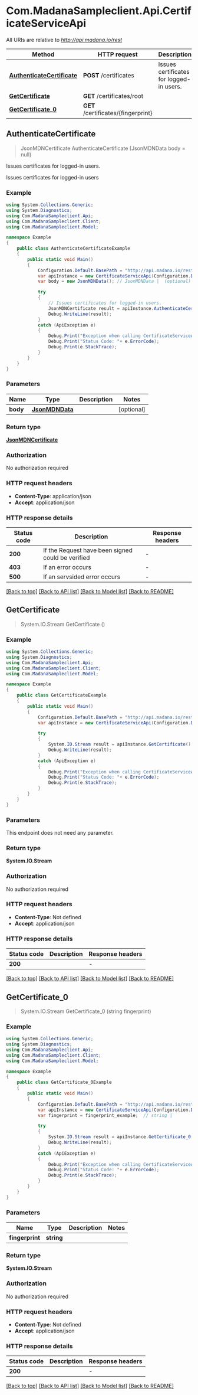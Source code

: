# Com.MadanaSampleclient.Api.CertificateServiceApi

All URIs are relative to *http://api.madana.io/rest*

Method | HTTP request | Description
------------- | ------------- | -------------
[**AuthenticateCertificate**](CertificateServiceApi.md#authenticatecertificate) | **POST** /certificates | Issues certificates for logged-in users.
[**GetCertificate**](CertificateServiceApi.md#getcertificate) | **GET** /certificates/root | 
[**GetCertificate_0**](CertificateServiceApi.md#getcertificate_0) | **GET** /certificates/{fingerprint} | 



## AuthenticateCertificate

> JsonMDNCertificate AuthenticateCertificate (JsonMDNData body = null)

Issues certificates for logged-in users.

Issues certificates for logged-in users

### Example

```csharp
using System.Collections.Generic;
using System.Diagnostics;
using Com.MadanaSampleclient.Api;
using Com.MadanaSampleclient.Client;
using Com.MadanaSampleclient.Model;

namespace Example
{
    public class AuthenticateCertificateExample
    {
        public static void Main()
        {
            Configuration.Default.BasePath = "http://api.madana.io/rest";
            var apiInstance = new CertificateServiceApi(Configuration.Default);
            var body = new JsonMDNData(); // JsonMDNData |  (optional) 

            try
            {
                // Issues certificates for logged-in users.
                JsonMDNCertificate result = apiInstance.AuthenticateCertificate(body);
                Debug.WriteLine(result);
            }
            catch (ApiException e)
            {
                Debug.Print("Exception when calling CertificateServiceApi.AuthenticateCertificate: " + e.Message );
                Debug.Print("Status Code: "+ e.ErrorCode);
                Debug.Print(e.StackTrace);
            }
        }
    }
}
```

### Parameters


Name | Type | Description  | Notes
------------- | ------------- | ------------- | -------------
 **body** | [**JsonMDNData**](JsonMDNData.md)|  | [optional] 

### Return type

[**JsonMDNCertificate**](JsonMDNCertificate.md)

### Authorization

No authorization required

### HTTP request headers

- **Content-Type**: application/json
- **Accept**: application/json

### HTTP response details
| Status code | Description | Response headers |
|-------------|-------------|------------------|
| **200** | If the Request have been signed could be verified |  -  |
| **403** | If an error occurs |  -  |
| **500** | If an servsided error occurs |  -  |

[[Back to top]](#)
[[Back to API list]](../README.md#documentation-for-api-endpoints)
[[Back to Model list]](../README.md#documentation-for-models)
[[Back to README]](../README.md)


## GetCertificate

> System.IO.Stream GetCertificate ()



### Example

```csharp
using System.Collections.Generic;
using System.Diagnostics;
using Com.MadanaSampleclient.Api;
using Com.MadanaSampleclient.Client;
using Com.MadanaSampleclient.Model;

namespace Example
{
    public class GetCertificateExample
    {
        public static void Main()
        {
            Configuration.Default.BasePath = "http://api.madana.io/rest";
            var apiInstance = new CertificateServiceApi(Configuration.Default);

            try
            {
                System.IO.Stream result = apiInstance.GetCertificate();
                Debug.WriteLine(result);
            }
            catch (ApiException e)
            {
                Debug.Print("Exception when calling CertificateServiceApi.GetCertificate: " + e.Message );
                Debug.Print("Status Code: "+ e.ErrorCode);
                Debug.Print(e.StackTrace);
            }
        }
    }
}
```

### Parameters

This endpoint does not need any parameter.

### Return type

**System.IO.Stream**

### Authorization

No authorization required

### HTTP request headers

- **Content-Type**: Not defined
- **Accept**: application/json

### HTTP response details
| Status code | Description | Response headers |
|-------------|-------------|------------------|
| **200** |  |  -  |

[[Back to top]](#)
[[Back to API list]](../README.md#documentation-for-api-endpoints)
[[Back to Model list]](../README.md#documentation-for-models)
[[Back to README]](../README.md)


## GetCertificate_0

> System.IO.Stream GetCertificate_0 (string fingerprint)



### Example

```csharp
using System.Collections.Generic;
using System.Diagnostics;
using Com.MadanaSampleclient.Api;
using Com.MadanaSampleclient.Client;
using Com.MadanaSampleclient.Model;

namespace Example
{
    public class GetCertificate_0Example
    {
        public static void Main()
        {
            Configuration.Default.BasePath = "http://api.madana.io/rest";
            var apiInstance = new CertificateServiceApi(Configuration.Default);
            var fingerprint = fingerprint_example;  // string | 

            try
            {
                System.IO.Stream result = apiInstance.GetCertificate_0(fingerprint);
                Debug.WriteLine(result);
            }
            catch (ApiException e)
            {
                Debug.Print("Exception when calling CertificateServiceApi.GetCertificate_0: " + e.Message );
                Debug.Print("Status Code: "+ e.ErrorCode);
                Debug.Print(e.StackTrace);
            }
        }
    }
}
```

### Parameters


Name | Type | Description  | Notes
------------- | ------------- | ------------- | -------------
 **fingerprint** | **string**|  | 

### Return type

**System.IO.Stream**

### Authorization

No authorization required

### HTTP request headers

- **Content-Type**: Not defined
- **Accept**: application/json

### HTTP response details
| Status code | Description | Response headers |
|-------------|-------------|------------------|
| **200** |  |  -  |

[[Back to top]](#)
[[Back to API list]](../README.md#documentation-for-api-endpoints)
[[Back to Model list]](../README.md#documentation-for-models)
[[Back to README]](../README.md)

